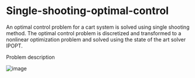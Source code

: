 # Single-shooting-optimal-control

An optimal control problem for a cart system is solved using single shooting method. The optimal control problem is discretized and transformed to a nonlinear optimization problem and solved using the state of the art solver IPOPT.

Problem description

![image](https://user-images.githubusercontent.com/16457676/236567436-9d87b891-e74f-4299-802c-a394693c1f60.png)

